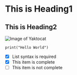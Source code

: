 # This is Heading1
## This is Heading2

![Image of Yaktocat](https://octodex.github.com/images/yaktocat.png)

```
print("Hello World")
```
- [x] List syntax is required
- [x] This item is complete
- [ ] This item is not complete
